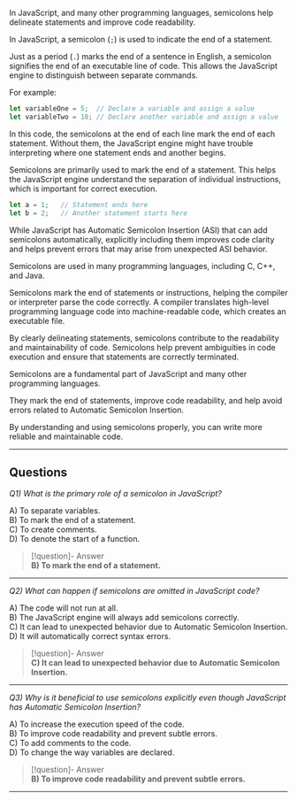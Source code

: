 In JavaScript, and many other programming languages, semicolons help delineate statements and improve code readability.

In JavaScript, a semicolon (`;`) is used to indicate the end of a statement.

Just as a period (`.`) marks the end of a sentence in English, a semicolon signifies the end of an executable line of code. This allows the JavaScript engine to distinguish between separate commands.

For example:

```js
let variableOne = 5;  // Declare a variable and assign a value
let variableTwo = 10; // Declare another variable and assign a value
```

In this code, the semicolons at the end of each line mark the end of each statement. Without them, the JavaScript engine might have trouble interpreting where one statement ends and another begins.

Semicolons are primarily used to mark the end of a statement. This helps the JavaScript engine understand the separation of individual instructions, which is important for correct execution.

```js
let a = 1;   // Statement ends here
let b = 2;   // Another statement starts here
```

While JavaScript has Automatic Semicolon Insertion (ASI) that can add semicolons automatically, explicitly including them improves code clarity and helps prevent errors that may arise from unexpected ASI behavior.

Semicolons are used in many programming languages, including C, C++, and Java.

Semicolons mark the end of statements or instructions, helping the compiler or interpreter parse the code correctly. A compiler translates high-level programming language code into machine-readable code, which creates an executable file.

By clearly delineating statements, semicolons contribute to the readability and maintainability of code. Semicolons help prevent ambiguities in code execution and ensure that statements are correctly terminated.

Semicolons are a fundamental part of JavaScript and many other programming languages.

They mark the end of statements, improve code readability, and help avoid errors related to Automatic Semicolon Insertion.

By understanding and using semicolons properly, you can write more reliable and maintainable code.

---
## Questions

*Q1) What is the primary role of a semicolon in JavaScript?*

A) To separate variables.  
B) To mark the end of a statement.  
C) To create comments.  
D) To denote the start of a function.  

> [!question]- Answer  
> **B) To mark the end of a statement.**  

---

*Q2) What can happen if semicolons are omitted in JavaScript code?*

A) The code will not run at all.  
B) The JavaScript engine will always add semicolons correctly.  
C) It can lead to unexpected behavior due to Automatic Semicolon Insertion.  
D) It will automatically correct syntax errors.  

> [!question]- Answer  
> **C) It can lead to unexpected behavior due to Automatic Semicolon Insertion.**  

---

*Q3) Why is it beneficial to use semicolons explicitly even though JavaScript has Automatic Semicolon Insertion?*

A) To increase the execution speed of the code.  
B) To improve code readability and prevent subtle errors.  
C) To add comments to the code.  
D) To change the way variables are declared.  

> [!question]- Answer  
> **B) To improve code readability and prevent subtle errors.**  

---
